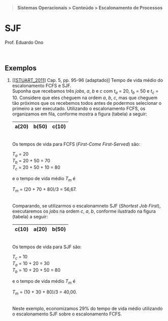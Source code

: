 > #### Sistemas Operacionais > Conteúdo > Escalonamento de Processos

# SJF

Prof. Eduardo Ono

<br>

## Exemplos

1. [[[STUART_2011]] Cap. 5, pp. 95-96 (adaptado)] Tempo de vida médio do escalonamento FCFS e SJF. <br>
Suponha que recebamos três _jobs_, _a_, _b_ e _c_ com _t_<sub>_a_</sub> = 20, _t_<sub>_b_</sub> = 50 e _t_<sub>_c_</sub> = 10. Considere que eles cheguem na ordem _a_, _b_, _c_, mas que cheguem tão próximos que os recebemos todos antes de podermos selecionar o primeiro a ser executado. Utilizando o escalonamento FCFS, os organizamos em fila, conforme mostra a figura (tabela) a seguir:

    | a(20) | b(50) | c(10) |
    | --- | --- | --- |

    <br>Os tempos de vida para FCFS (_First-Come First-Served_) são:

    _T_<sub>_a_</sub> = 20 <br>
    _T_<sub>_b_</sub> = 20 + 50 = 70 <br>
    _T_<sub>_c_</sub> = 20 + 50 + 10 = 80 <br>

    e o tempo de vida médio _T_<sub>_m_</sub> é <br>

    _T_<sub>_m_</sub> = (20 + 70 + 80)/3 = 56,67. <br><br>

    Comparando, se utilizarmos o escalonamneto SJF (_Shortest Job First_), executaremos os _jobs_ na ordem _c_, _a_, _b_, conforme ilustrado na figura (tabela) a seguir:

    | c(10) | a(20) | b(50) |
    | --- | --- | --- |

    <br>Os tempos de vida para SJF são:

    _T_<sub>_c_</sub> = 10 <br>
    _T_<sub>_a_</sub> = 10 + 20 = 30 <br>
    _T_<sub>_b_</sub> = 10 + 20 + 50 = 80 <br>

    e o tempo de vida médio _T_<sub>_m_</sub> é <br>

    _T_<sub>_m_</sub> = (10 + 30 + 80)/3 = 40,00. <br><br>

    Neste exemplo, economizamos 29% do tempo de vida médio utilizando o escalonamento SJF sobre o escalonamento FCFS.

<br>

[STUART_2011]: /README.md#STUART_2011
